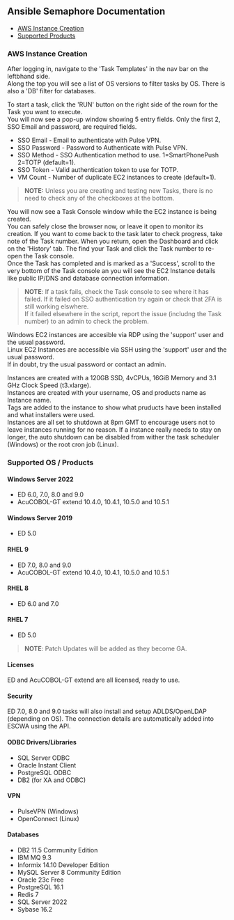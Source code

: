 ## Ansible Semaphore Documentation

- [AWS Instance Creation](#aws-instance-creation)
- [Supported Products](#supported-os--products)

### AWS Instance Creation
After logging in, navigate to the 'Task Templates' in the nav bar on the leftbhand side.  
Along the top you will see a list of OS versions to filter tasks by OS. There is also a 'DB' filter for databases.  

To start a task, click the 'RUN' button on the right side of the rown for the Task you want to execute.  
You will now see a pop-up window showing 5 entry fields. Only the first 2, SSO Email and password, are required fields.  
- SSO Email - Email to authenticate with Pulse VPN.  
- SSO Password - Password to Authenticate with Pulse VPN.  
- SSO Method - SSO Authentication method to use. 1=SmartPhonePush 2=TOTP (default=1).  
- SSO Token - Valid authentication token to use for TOTP.  
- VM Count - Number of duplicate EC2 instances to create (default=1).  

> **NOTE:** Unless you are creating and testing new Tasks, there is no need to check any of the checkboxes at the bottom.  

You will now see a Task Console window while the EC2 instance is being created.  
You can safely close the browser now, or leave it open to monitor its creation.  If you want to come back to the task later to check progress, take note of the Task number. When you return, open the Dashboard and click on the 'History' tab. The find your Task and click the Task number to re-open the Task console.  
Once the Task has completed and is marked as a 'Success', scroll to the very bottom of the Task console an you will see the EC2 Instance details like public IP/DNS and database connection information.  
> **NOTE**: If a task fails, check the Task console to see where it has failed. If it failed on SSO authentication try again or check that 2FA is still working elswhere.  
> If it failed elsewhere in the script, report the issue (includng the Task number) to an admin to check the problem.  

Windows EC2 instances are accesible via RDP using the 'support' user and the usual password.  
Linux EC2 Instances are accessible via SSH using the 'support' user and the usual password.  
If in doubt, try the usual password or contact an admin.  

Instances are created with a 120GB SSD, 4vCPUs, 16GiB Memory and 3.1 GHz Clock Speed (t3.xlarge).  
Instances are created with your username, OS and products name as Instance name.  
Tags are added to the instance to show what pruducts have been installed and what installers were used.  
Instances are all set to shutdown at 8pm GMT to encourage users not to leave instances running for no reason. If a instance really needs to stay on longer, the auto shutdown can be disabled from wither the task scheduler (Windows) or the root cron job (Linux).  

### Supported OS / Products
#### Windows Server 2022
- ED 6.0, 7.0, 8.0 and 9.0   
- AcuCOBOL-GT extend 10.4.0, 10.4.1, 10.5.0 and 10.5.1  

#### Windows Server 2019
- ED 5.0  

#### RHEL 9
- ED 7.0, 8.0 and 9.0  
- AcuCOBOL-GT extend 10.4.0, 10.4.1, 10.5.0 and 10.5.1  

#### RHEL 8
- ED 6.0 and 7.0  

#### RHEL 7
- ED 5.0

> **NOTE**: Patch Updates will be added as they become GA.  

#### Licenses
ED and AcuCOBOL-GT extend are all licensed, ready to use.  

#### Security
ED 7.0, 8.0 and 9.0 tasks will also install and setup ADLDS/OpenLDAP (depending on OS). The connection details are automatically added into ESCWA using the API.  

#### ODBC Drivers/Libraries
- SQL Server ODBC
- Oracle Instant Client
- PostgreSQL ODBC
- DB2 (for XA and ODBC) 

#### VPN
- PulseVPN (Windows)
- OpenConnect (Linux)

#### Databases
- DB2 11.5 Community Edition  
- IBM MQ 9.3 
- Informix 14.10 Developer Edition 
- MySQL Server 8 Community Edition 
- Oracle 23c Free 
- PostgreSQL 16.1 
- Redis 7 
- SQL Server 2022 
- Sybase 16.2 